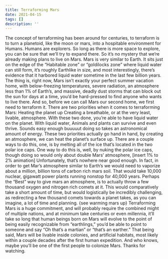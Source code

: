 ```yaml
---
title: Terraforming Mars
date: 2021-04-15
tags: []
description: ''
---
```


The concept of terraforming has been around for centuries, to terraform is to turn a planetoid, like the moon or mars, into a hospitable environment for Humans. 
Humans are explorers. So long as there is more space to explore, you can be sure that we’ll try to expand there. So it’s no mystery that we’re already making plans to live on Mars. Mars is very similar to Earth. It sits just on the edge of the “Habitable zone” or “goldilocks zone” where liquid water can still form, it’s roughly Earthlike in size, and most interestingly, there’s evidence that it harbored liquid water sometime in the last few billion years.
The thing is, right now, Mars isn’t exactly your perfect summer vacation home, with below-freezing temperatures, severe radiation, an atmosphere less than 1% of Earth’s, and massive, deadly dust storms that can block out the sun for days at a time, you’d be hard-pressed to find anyone who wants to live there. And so, before we can call Mars our second home, we first need to terraform it.
There are two priorities when it comes to terraforming Mars: Heating the planet up Creating a breathable, or at the very least, livable, atmosphere. With these two done, you’re able to have liquid water on the planet. With liquid water, Animals and plants can survive and even thrive. Sounds easy enough buuuuut doing so takes an astronomical amount of energy.
These two priorities actually go hand in hand, by creating an atmosphere, we can heat the planet’s surface up. There are a couple ways to do this, one, is by melting all of the ice that’s located in the two polar ice caps. One way to do this is, well, by nuking the polar ice caps, though doing so would only about double Mars’ atmosphere, [insert 1% to 2% animation] Unfortunately, that’s nowhere near good enough. In fact, in order to get Mar’s atmosphere similar to Earth’s we would need to vaporize about a million, billion tons of carbon rich mars soil. That would take 10,000 nuclear, gigawatt power plants running nonstop for 40,000 years. Perhaps the “Best” way to give mars an atmosphere, is to actually throw a few thousand oxygen and nitrogen rich comets at it. This would comparatively take a short amount of time, but would logistically be incredibly challenging, as redirecting a few thousand comets towards a planet takes, as you can imagine, a lot of time and planning.
{see warming mars up}
Terraforming Mars is a huge commitment, and will probably require the combined might of multiple nations, and at minimum take centuries or even millennia, it’ll take so long that human beings born on Mars will evolve to the point of being easily recognizable from “earthlings,” you’d be able to point to someone and say “Oh that’s a martian” or “that’s an earther.” That being said, Mars will be livable inside colonies, and artificial habitats, most likely within a couple decades after the first human expedition. And who knows, maybe you’ll be one of the first people to colonize Mars. Thanks for watching.